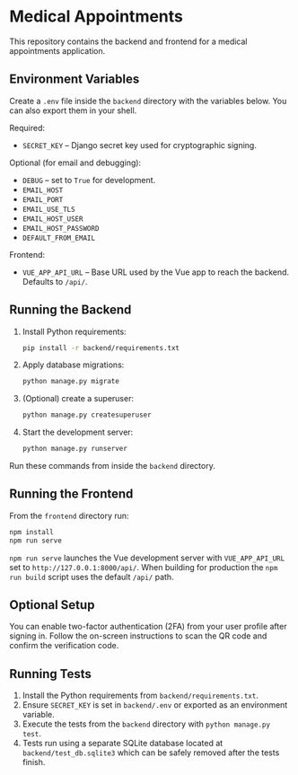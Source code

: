 # Medical Appointments

This repository contains the backend and frontend for a medical appointments application.

## Environment Variables

Create a `.env` file inside the `backend` directory with the variables below. You can also export them in your shell.

Required:

- `SECRET_KEY` – Django secret key used for cryptographic signing.

Optional (for email and debugging):

- `DEBUG` – set to `True` for development.
- `EMAIL_HOST`
- `EMAIL_PORT`
- `EMAIL_USE_TLS`
- `EMAIL_HOST_USER`
- `EMAIL_HOST_PASSWORD`
- `DEFAULT_FROM_EMAIL`

Frontend:

- `VUE_APP_API_URL` – Base URL used by the Vue app to reach the backend. Defaults to `/api/`.

## Running the Backend

1. Install Python requirements:
   ```bash
   pip install -r backend/requirements.txt
   ```
2. Apply database migrations:
   ```bash
   python manage.py migrate
   ```
3. (Optional) create a superuser:
   ```bash
   python manage.py createsuperuser
   ```
4. Start the development server:
   ```bash
   python manage.py runserver
   ```

Run these commands from inside the `backend` directory.

## Running the Frontend

From the `frontend` directory run:

```bash
npm install
npm run serve
```

`npm run serve` launches the Vue development server with `VUE_APP_API_URL` set to
`http://127.0.0.1:8000/api/`. When building for production the `npm run build`
script uses the default `/api/` path.

## Optional Setup

You can enable two-factor authentication (2FA) from your user profile after signing in. Follow the on-screen instructions to scan the QR code and confirm the verification code.

## Running Tests

1. Install the Python requirements from `backend/requirements.txt`.
2. Ensure `SECRET_KEY` is set in `backend/.env` or exported as an environment variable.
3. Execute the tests from the `backend` directory with `python manage.py test`.
4. Tests run using a separate SQLite database located at `backend/test_db.sqlite3` which can be safely removed after the tests finish.
